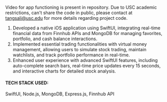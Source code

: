 Video for app functioning is present in repository. Due to USC academic restrictions, can't share the code in public, please contact at tangsali@usc.edu for more details regarding project code.

1. Developed a native iOS application using SwiftUI, integrating real-time financial data from Finnhub APIs and MongoDB for managing favorites, portfolio, and cash balance interactions.
2. Implemented essential trading functionalities with virtual money management, allowing users to simulate stock trading, maintain watchlists, and track portfolio performance in real-time.
3. Enhanced user experience with advanced SwiftUI features, including auto-complete search bars, real-time price updates every 15 seconds, and interactive charts for detailed stock analysis.

#### TECH STACK USED: 
SwiftUI, Node.js, MongoDB, Express.js, Finnhub API
